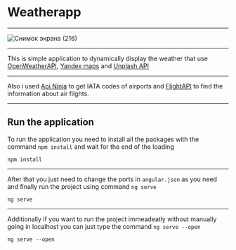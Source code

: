 # Weatherapp 
____
![Снимок экрана (216)](https://github.com/jksenby/weatherapp/assets/114168267/d6013b05-21ac-4ca3-a450-43ae5ca32efc)
____
This is simple application to dynamically display the weather that use [OpenWeatherAPI](https://openweathermap.org/api), [Yandex maps](https://yandex.ru/maps-api/products) and [Unplash API](https://unsplash.com/developers)
____
Also i used [Api Ninja](https://api-ninjas.com/api/airports) to get IATA codes of airports and [FlightAPI](https://api.flightapi.io/) to find the information about air filghts.
____
## Run the application
To run the application you need to install all the packages with the command `npm install` and wait for the end of the loading
```
npm install
```
____
After that you just need to change the ports in `angular.json` as you need and finally run the project using command `ng serve`
```
ng serve
```
____
Additionally if you want to run the project immeadeatly without manually going in localhost you can just type the command `ng serve --open`
```
ng serve --open
```
